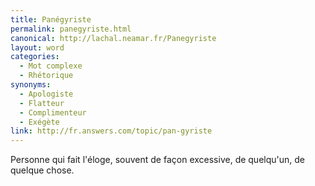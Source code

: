 ```yaml
---
title: Panégyriste
permalink: panegyriste.html
canonical: http://lachal.neamar.fr/Panegyriste
layout: word
categories:
  - Mot complexe
  - Rhétorique
synonyms:
  - Apologiste
  - Flatteur
  - Complimenteur
  - Exégète
link: http://fr.answers.com/topic/pan-gyriste
---
```


Personne qui fait l'éloge, souvent de façon excessive, de quelqu'un, de quelque chose.

